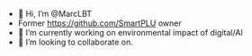 - 👋 Hi, I’m @MarcLBT
- Former https://github.com/SmartPLU owner
- 🌱 I’m currently working on environmental impact of digital/AI
- 💞️ I’m looking to collaborate on.


<!---
MarcLBT/MarcLBT is a ✨ special ✨ repository because its `README.md` (this file) appears on your GitHub profile.
You can click the Preview link to take a look at your changes.
--->

